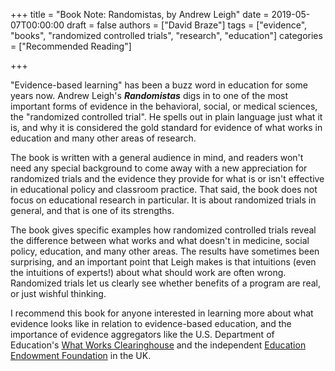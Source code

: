 +++
title = "Book Note: Randomistas, by Andrew Leigh"
date = 2019-05-07T00:00:00
draft = false
authors = ["David Braze"]
tags = ["evidence", "books", "randomized controlled trials", "research", "education"]
categories = ["Recommended Reading"]

+++

"Evidence-based learning" has been a buzz word in education for some
years now. Andrew Leigh's ***Randomistas*** digs in to one of the most
important forms of evidence in the behavioral, social, or medical
sciences, the "randomized controlled trial". He spells out in plain
language just what it is, and why it is considered the gold standard
for evidence of what works in education and many other areas of
research.

The book is written with a general audience in mind, and readers
won't need any special background to come away with a new
appreciation for randomized trials and the evidence they provide for
what is or isn't effective in educational policy and classroom
practice. That said, the book does not focus on educational research
in particular. It is about randomized trials in general, and that is
one of its strengths. 

The book gives specific examples how randomized controlled trials
reveal the difference between what works and what doesn't in medicine,
social policy, education, and many other areas. The results have
sometimes been surprising, and an important point that Leigh makes
is that intuitions (even the intuitions of experts!) about what
should work are often wrong. Randomized trials let us clearly see
whether benefits of a program are real, or just wishful thinking.

I recommend this book for anyone interested in learning more about
what evidence looks like in relation to evidence-based education, and
the importance of evidence aggregators like the U.S. Department of
Education's [What Works Clearinghouse](https://ies.ed.gov/ncee/wwc/)
and the independent
[Education Endowment Foundation](https://educationendowmentfoundation.org.uk/)
in the UK.
   

